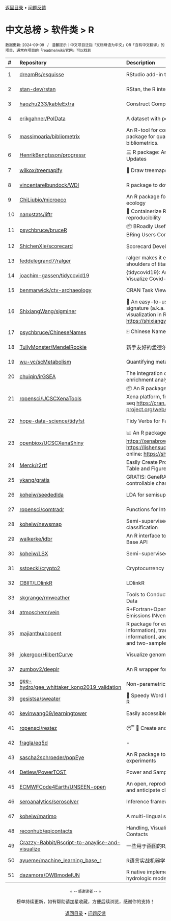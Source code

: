 <a href="https://github.com/GrowingGit/GitHub-Chinese-Top-Charts#github中文排行榜">返回目录</a> • <a href="/content/docs/feedback.md">问题反馈</a>

# 中文总榜 > 软件类 > R
<sub>数据更新: 2024-09-09&nbsp;&nbsp;&nbsp;/&nbsp;&nbsp;&nbsp;温馨提示：中文项目泛指「文档母语为中文」OR「含有中文翻译」的项目，通常在项目的「readme/wiki/官网」可以找到</sub>

|#|Repository|Description|Stars|Updated|
|:-|:-|:-|:-|:-|
|1|[dreamRs/esquisse](https://github.com/dreamRs/esquisse)|RStudio add-in to make plots interactively with ggplot2|1768|2024-07-22|
|2|[stan-dev/rstan](https://github.com/stan-dev/rstan)|RStan, the R interface to Stan|1028|2024-08-28|
|3|[haozhu233/kableExtra](https://github.com/haozhu233/kableExtra)|Construct Complex Table with knitr::kable() + pipe. |688|2024-07-10|
|4|[erikgahner/PolData](https://github.com/erikgahner/PolData)|A dataset with political datasets|611|2024-09-07|
|5|[massimoaria/bibliometrix](https://github.com/massimoaria/bibliometrix)|An R-tool for comprehensive science mapping analysis. A package for quantitative research in scientometrics and bibliometrics.|498|2024-07-02|
|6|[HenrikBengtsson/progressr](https://github.com/HenrikBengtsson/progressr)|三 R package: An Inclusive, Unifying API for Progress Updates|279|2024-04-19|
|7|[wilkox/treemapify](https://github.com/wilkox/treemapify)|🌳 Draw treemaps in ggplot2|213|2024-06-15|
|8|[vincentarelbundock/WDI](https://github.com/vincentarelbundock/WDI)|R package to download World Bank data|207|2024-08-11|
|9|[ChiLiubio/microeco](https://github.com/ChiLiubio/microeco)|An R package for data analysis in microbial community ecology|194|2024-09-07|
|10|[nanxstats/liftr](https://github.com/nanxstats/liftr)|🐳 Containerize R Markdown documents for continuous reproducibility|170|2024-03-11|
|11|[psychbruce/bruceR](https://github.com/psychbruce/bruceR)|📦 BRoadly Useful Convenient and Efficient R functions that BRing Users Concise and Elegant R data analyses.|159|2024-06-16|
|12|[ShichenXie/scorecard](https://github.com/ShichenXie/scorecard)|Scorecard Development in R, 评分卡|159|2024-04-13|
|13|[feddelegrand7/ralger](https://github.com/feddelegrand7/ralger)|ralger makes it easy to scrape a website. Built on the shoulders of titans: rvest, xml2. |156|2024-07-16|
|14|[joachim-gassen/tidycovid19](https://github.com/joachim-gassen/tidycovid19)|{tidycovid19}: An R Package to Download, Tidy and Visualize Covid-19 Related Data|146|2024-03-18|
|15|[benmarwick/ctv-archaeology](https://github.com/benmarwick/ctv-archaeology)|CRAN Task View: Archaeological Science|145|2024-09-03|
|16|[ShixiangWang/sigminer](https://github.com/ShixiangWang/sigminer)|🌲 An easy-to-use and scalable toolkit for genomic alteration signature (a.k.a. mutational signature) analysis and visualization in R https://shixiangwang.github.io/sigminer/reference/index.html|141|2024-08-04|
|17|[psychbruce/ChineseNames](https://github.com/psychbruce/ChineseNames)|🀄 Chinese Name Database (1930-2008).|140|2024-07-27|
|18|[TullyMonster/MendelRookie](https://github.com/TullyMonster/MendelRookie)|新手友好的孟德尔随机化项目|129|2024-04-26|
|19|[wu-yc/scMetabolism](https://github.com/wu-yc/scMetabolism)|Quantifying metabolism activity at the single-cell resolution|108|2024-08-11|
|20|[chuiqin/irGSEA](https://github.com/chuiqin/irGSEA)|The integration of single cell rank-based gene set enrichment analysis|106|2024-07-23|
|21|[ropensci/UCSCXenaTools](https://github.com/ropensci/UCSCXenaTools)|:package: An R package for accessing genomics data from UCSC Xena platform, from cancer multi-omics to single-cell RNA-seq https://cran.r-project.org/web/packages/UCSCXenaTools/|102|2024-08-29|
|22|[hope-data-science/tidyfst](https://github.com/hope-data-science/tidyfst)|Tidy Verbs for Fast Data Manipulation|97|2024-09-08|
|23|[openbiox/UCSCXenaShiny](https://github.com/openbiox/UCSCXenaShiny)|📊 An R package for interactively exploring UCSC Xena https://xenabrowser.net/datapages/; Book: https://lishensuo.github.io/UCSCXenaShiny_Book; App online: https://shiny.hiplot.cn/ucsc-xena-shiny/, htt ...|85|2024-08-26|
|24|[Merck/r2rtf](https://github.com/Merck/r2rtf)|Easily Create Production-Ready Rich Text Format (RTF) Table and Figure|76|2024-08-22|
|25|[ykang/gratis](https://github.com/ykang/gratis)|GRATIS: GeneRAting TIme Series with diverse and controllable characteristics|76|2024-04-08|
|26|[koheiw/seededlda](https://github.com/koheiw/seededlda)|LDA for semisupervised topic modeling|73|2024-09-05|
|27|[ropensci/comtradr](https://github.com/ropensci/comtradr)|Functions for Interacting with the UN Comtrade API|64|2024-07-02|
|28|[koheiw/newsmap](https://github.com/koheiw/newsmap)|Semi-supervised algorithm for geographical document classification|58|2024-06-11|
|29|[walkerke/idbr](https://github.com/walkerke/idbr)|An R interface to the US Census Bureau International Data Base API|58|2024-07-28|
|30|[koheiw/LSX](https://github.com/koheiw/LSX)|Semi-supervised algorithm for document scaling|55|2024-07-23|
|31|[sstoeckl/crypto2](https://github.com/sstoeckl/crypto2)|Cryptocurrency Market Data|53|2024-09-04|
|32|[CBIIT/LDlinkR](https://github.com/CBIIT/LDlinkR)|LDlinkR|53|2024-04-17|
|33|[skgrange/rmweather](https://github.com/skgrange/rmweather)|Tools to Conduct Meteorological Normalisation on Air Quality Data|45|2024-06-05|
|34|[atmoschem/vein](https://github.com/atmoschem/vein)| R+Fortran+OpenMP package to estimate Vehicular Emissions INventories VEIN. |43|2024-09-05|
|35|[majianthu/copent](https://github.com/majianthu/copent)|R package for estimating copula entropy (mutual information), transfer entropy (conditional mutual information), and the statistic for multivariate normality test and two-sample test|40|2024-06-07|
|36|[jokergoo/HilbertCurve](https://github.com/jokergoo/HilbertCurve)|Visualize genomic data by Hilbert curve|40|2024-06-17|
|37|[zumbov2/deeplr](https://github.com/zumbov2/deeplr)|An R wrapper for the DeepL Translator API|38|2024-03-28|
|38|[gee-hydro/gee_whittaker_kong2019_validation](https://github.com/gee-hydro/gee_whittaker_kong2019_validation)|Non-parametric weighted Whittaker smoothing|32|2024-04-11|
|39|[gesistsa/sweater](https://github.com/gesistsa/sweater)|👚 Speedy Word Embedding Association Test & Extras using R|27|2024-08-12|
|40|[kevinwang09/learningtower](https://github.com/kevinwang09/learningtower)|Easily accessible PISA data|26|2024-08-02|
|41|[ropensci/restez](https://github.com/ropensci/restez)|:sleeping: :open_file_folder: Create and Query a Local Copy of GenBank in R|25|2024-04-19|
|42|[fragla/eq5d](https://github.com/fragla/eq5d)|-|21|2024-09-06|
|43|[sascha2schroeder/popEye](https://github.com/sascha2schroeder/popEye)|An R package to analyze eye-tracking data from reading experiments|21|2024-08-21|
|44|[Detlew/PowerTOST](https://github.com/Detlew/PowerTOST)|Power and Sample Size for (Bio)Equivalence Studies|20|2024-03-19|
|45|[ECMWFCode4Earth/UNSEEN-open](https://github.com/ECMWFCode4Earth/UNSEEN-open)|An open, reproducible and transferable workflow to assess and anticipate climate extremes beyond the observed record|17|2024-04-01|
|46|[seroanalytics/serosolver](https://github.com/seroanalytics/serosolver)|Inference framework for serological data|16|2024-08-15|
|47|[koheiw/marimo](https://github.com/koheiw/marimo)|A multi-lingual stopwords lists|15|2024-07-22|
|48|[reconhub/epicontacts](https://github.com/reconhub/epicontacts)|Handling, Visualisation and Analysis of Epidemiological Contacts|15|2024-04-29|
|49|[Crazzy-Rabbit/Rscript-to-anaylise-and-visualize](https://github.com/Crazzy-Rabbit/Rscript-to-anaylise-and-visualize)|一些用于画图的R脚本|13|2024-05-28|
|50|[ayueme/machine_learning_base_r](https://github.com/ayueme/machine_learning_base_r)|R语言实战机器学习|11|2024-05-05|
|51|[dazamora/DWBmodelUN](https://github.com/dazamora/DWBmodelUN)|R native implementation of the Dynamic Water Balance hydrologic model in a monthly time step |9|2024-07-11|

<div align="center">
    <p><sub>↓ -- 感谢读者 -- ↓</sub></p>
    榜单持续更新，如有帮助请加星收藏，方便后续浏览，感谢你的支持！
</div>

<br/>

<div align="center"><a href="https://github.com/GrowingGit/GitHub-Chinese-Top-Charts#github中文排行榜">返回目录</a> • <a href="/content/docs/feedback.md">问题反馈</a></div>

